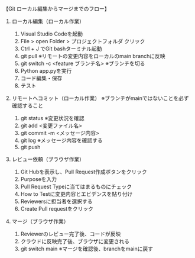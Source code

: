 【Git ローカル編集からマージまでのフロー】

1. ローカル編集（ローカル作業）
    1. Visual Studio Codeを起動
    2. File > open Folder > プロジェクトフォルダ クリック
    3. Ctrl + J でGit bashターミナル起動
    4. git pull ※リモートの変更内容をローカルのmain branchに反映
    4. git switch -c <feature ブランチ名> ※ブランチを切る
    5. Python app.pyを実行
    6. コード編集・保存
    7. テスト

2. リモートへコミット（ローカル作業）
    ※ブランチがmainではないことを必ず確認すること
    1. git status    ※変更状況を確認
    2. git add <変更ファイル名>
    3. git commit -m <メッセージ内容>
    4. git log  ※メッセージ内容を確認する 
    5. git push

3. レビュー依頼（ブラウザ作業）
    1. Git Hubを表示し、Pull Request作成ボタンをクリック
    2. Purposeを入力
    3. Pull Request Typeに当てはまるものにチェック
    4. How to Testに変更内容とエビデンスを貼り付け
    5. Reviewersに担当者を選択する
    6. Create Pull requestをクリック

4. マージ（ブラウザ作業）
    1. Reviewerのレビュー完了後、コードが反映
    2. クラウドに反映完了後、ブラウザに変更される
    3. git switch main  ※マージを確認後、branchをmainに戻す

